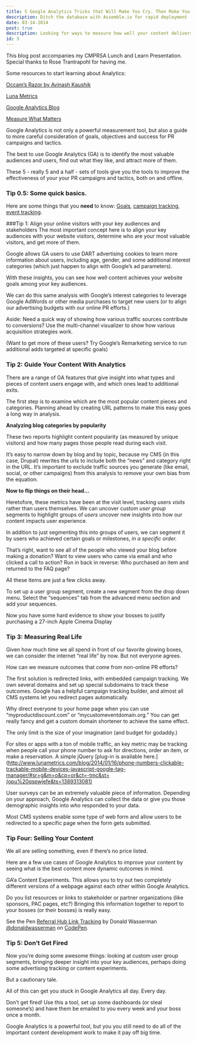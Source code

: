 ```yaml
---
title: 5 Google Analytics Tricks that Will Make You Cry. Then Make You Laugh.
description: Ditch the database with Assemble.io for rapid deployment
date: 03-14-2014
post: true
description: Looking for ways to measure how well your content delivers on bottom-line goals? Here are five easy ways to show value beyond the number of clicks.
id: 5
---
```


This blog post accompanies my CMPRSA Lunch and Learn Presentation. Special thanks to Rose Trantrapohl for having me.

Some resources to start learning about Analytics:

[Occam’s Razor by Avinash Kaushik](http://kaushik.net)

[Luna Metrics](http://www.lunametrics.com/)

[Google Analytics Blog](http://analytics.blogspot.com/)

[Measure What Matters](http://www.amazon.com/Measure-What-Matters-Understanding-Relationships/dp/0470920106)

Google Analytics is not only a powerful measurement tool, but also a guide to more careful consideration of goals, objectives and success for PR campaigns and tactics.

The best to use Google Analytics (GA) is to identify the most valuable audiences and users, find out what they like, and attract more of them.

These 5 - really 5 and a half - sets of tools give you the tools to improve the effectiveness of your your PR campaigns and tactics, both on and offline.

### Tip 0.5: Some quick basics.
Here are some things that you **need** to know: [Goals](http://searchengineland.com/a-beginner%E2%80%99s-guide-to-setting-goals-in-google-analytics-101826), [campaign tracking](https://support.google.com/analytics/answer/1033867?hl=en), [event tracking](https://developers.google.com/analytics/devguides/collection/gajs/eventTrackerGuide).

###Tip 1: Align your online visitors with your key audiences and stakeholders
The most important concept here is to align your key audiences with your website visitors, determine who are your most valuable visitors, and get more of them.

Google allows GA users to use DART advertising cookies to learn more information about users, including age, gender, and some additional interest categories (which just happen to align with Google’s ad parameters).

With these insights, you can see how well content achieves your website goals among your key audiences.

We can do this same analysis with Google’s interest categories to leverage Google AdWords or other media purchases to target new users (or to align our advertising budgets with our online PR efforts.)

Aside: Need a quick way of showing how various traffic sources contribute to conversions? Use the multi-channel visualizer to show how various acquisition strategies work.

(Want to get more of these users? Try Google’s Remarketing service to run additional adds targeted at specific goals)

### Tip 2: Guide Your Content With Analytics
There are a range of GA features that give insight into what types and pieces of content users engage with, and which ones lead to additional exits.

The first step is to examine which are the most popular content pieces and categories. Planning ahead by creating URL patterns to make this easy goes a long way in analysis.

**Analyzing blog categories by popularity**

These two reports highlight content popularity (as measured by unique visitors) and how many pages those people read during each visit.

It’s easy to narrow down by blog and by topic, because my CMS (in this case, Drupal) rewrites the urls to include both the “news” and category right in the URL. It’s important to exclude traffic sources you generate (like email, social, or other campaigns) from this analysis to remove your own bias from the equation.

**Now to flip things on their head…**

Heretofore, these metrics have been at the visit level, tracking users _visits_ rather than users themselves. We can uncover custom _user group_ segments to highlight groups of _users_ uncover new insights into how our content impacts user experience.

In addition to just segmenting this into groups of users, we can segment it by users who achieved certain goals or milestones, _in a specific order._

That’s right, want to see all of the people who viewed your blog before making a donation? Want to view users who came via email and who clicked a call to action? Run in back in reverse: Who purchased an item and returned to the FAQ page?

All these items are just a few clicks away.

To set up a user group segment, create a new segment from the drop down menu. Select the “sequences” tab from the advanced menu section and add your sequences.

Now you have some hard evidence to show your bosses to justify purchasing a 27-inch Apple Cinema Display

### Tip 3: Measuring Real Life
Given how much time we all spend in front of our favorite glowing boxes, we can consider the internet “real life” by now. But not everyone agrees.

How can we measure outcomes that come from non-online PR efforts?

The first solution is redirected links, with embedded campaign tracking. We own several domains and set up special subdomains to track these outcomes. Google has a helpful campaign tracking builder, and almost all CMS systems let you redirect pages automatically.

Why direct everyone to your home page when you can use “myproductdiscount.com” or “mycustomeventdomain.org.” You can get really fancy and get a custom domain shortener to achieve the same effect.

The only limit is the size of your imagination (and budget for godaddy.)

For sites or apps with a ton of mobile traffic, an key metric may be tracking when people call your phone number to ask for directions, order an item, or make a reservation. A simple jQuery [plug-in is available here.](http://www.lunametrics.com/blog/2014/01/16/phone-numbers-clickable-trackable-mobile-devices-javascript-google-tag-manager/#sr=g&m=o&cp=or&ct=-tmc&st=(opu%20qspwjefe&ts=1389313081)

User surveys can be an extremely valuable piece of information. Depending on your approach, Google Analytics can collect the data or give you those demographic insights into _who_ responded to your data.

Most CMS systems enable some type of web form and allow users to be redirected to a specific page when the form gets submitted.

### Tip Four: Selling Your Content
We all are selling something, even if there’s no price listed.

Here are a few use cases of Google Analytics to improve your content by seeing what is the best content more dynamic outcomes in mind.

GA’a Content Experiments. This allows you to try out two completely different versions of a webpage against each other within Google Analytics.

Do you list resources or links to stakeholder or partner organizations (like sponsors, PAC pages, etc?) Bringing this information together to report to your bosses (or their bosses) is really easy.

See the Pen [Referral Hub Link Tracking](http://codepen.io/donaldwasserman/pen/EpLzi) by Donald Wasserman [@donaldwasserman](http://codepen.io/donaldwasserman) on [CodePen](http://codepen.io).

### Tip 5: Don’t Get Fired
Now you’re doing some awesome things: looking at custom user group segments, bringing deeper insight into your key audiences, perhaps doing some advertising tracking or content experiments.

But a cautionary tale.

All of this can get you stuck in Google Analytics all day. Every day.

Don’t get fired! Use this a tool, set up some dashboards (or steal someone’s) and have them be emailed to you every week and your boss once a month.

Google Analytics is a powerful tool, but you you still need to do all of the important content development work to make it pay off big time.
